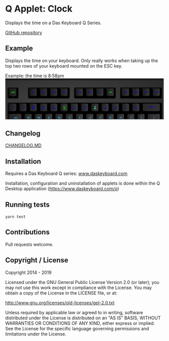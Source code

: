 # Q Applet: Clock

Displays the time on a Das Keyboard Q Series.

[GitHub repository](https://github.com/DisabledMonkey/daskeyboard-applet--clock)

## Example

Displays the time on your keyboard. Only really works when taking up the top two rows of your keyboard mounted on the ESC key.

Example: the time is 8:58pm
![Clock on a Das Keybaord Q](assets/image.png "Q Clock")

## Changelog

[CHANGELOG.MD](CHANGELOG.md)

## Installation

Requires a Das Keyboard Q series: www.daskeyboard.com

Installation, configuration and uninstallation of applets is done within
the Q Desktop application (<https://www.daskeyboard.com/q>)

## Running tests

    yarn test

## Contributions

Pull requests welcome.

## Copyright / License

Copyright 2014 - 2019

Licensed under the GNU General Public License Version 2.0 (or later);
you may not use this work except in compliance with the License.
You may obtain a copy of the License in the LICENSE file, or at:

   <http://www.gnu.org/licenses/old-licenses/gpl-2.0.txt>

Unless required by applicable law or agreed to in writing, software
distributed under the License is distributed on an "AS IS" BASIS,
WITHOUT WARRANTIES OR CONDITIONS OF ANY KIND, either express or implied.
See the License for the specific language governing permissions and
limitations under the License.
